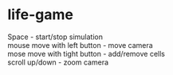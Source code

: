 # life-game
Space - start/stop simulation<br>
mouse move with left button - move camera<br>
mose move with tight button - add/remove cells<br>
scroll up/down - zoom camera<br>
